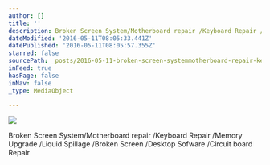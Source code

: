 ```yaml
---
author: []
title: ''
description: Broken Screen System/Motherboard repair /Keyboard Repair /Memory Upgrade /Liquid Spillage /Broken Screen /Desktop Sofware /Circuit board Repair
dateModified: '2016-05-11T08:05:33.441Z'
datePublished: '2016-05-11T08:05:57.355Z'
starred: false
sourcePath: _posts/2016-05-11-broken-screen-systemmotherboard-repair-keyboard-repair-me.md
inFeed: true
hasPage: false
inNav: false
_type: MediaObject

---
```

![](https://the-grid-user-content.s3-us-west-2.amazonaws.com/bf62d33e-1e17-4fa0-883f-90641f13c352.jpg)

Broken Screen System/Motherboard repair /Keyboard Repair /Memory Upgrade /Liquid Spillage /Broken Screen /Desktop Sofware /Circuit board Repair